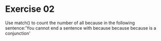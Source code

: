 # Exercise 02
Use match() to count the number of all because in the following sentence:'You cannot end a sentence with because because because is a conjunction'